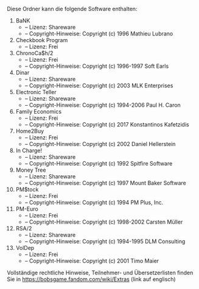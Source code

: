 ﻿Diese Ordner kann die folgende Software enthalten:

1. BaNK
   - – Lizenz: Shareware
   - – Copyright-Hinweise: Copyright (c) 1996 Mathieu Lubrano
2. Checkbook Program
   - – Lizenz: Frei
3. ChronoCa$h/2
   - – Lizenz: Frei
   - – Copyright-Hinweise: Copyright (c) 1996-1997 Soft Earls
4. Dinar
   - – Lizenz: Shareware
   - – Copyright-Hinweise: Copyright (c) 2003 MLK Enterprises
5. Electronic Teller
   - – Lizenz: Shareware
   - – Copyright-Hinweise: Copyright (c) 1994-2006 Paul H. Caron
6. Family Economics
   - – Lizenz: Frei
   - – Copyright-Hinweise: Copyright (c) 2017 Konstantinos Kafetzidis
7. Home2Buy
   - – Lizenz: Frei
   - – Copyright-Hinweise: Copyright (c) 2002 Daniel Hellerstein
8. In Charge!
   - – Lizenz: Shareware
   - – Copyright-Hinweise: Copyright (c) 1992 Spitfire Software
9. Money Tree
   - – Lizenz: Shareware
   - – Copyright-Hinweise: Copyright (c) 1997 Mount Baker Software
10. PM$tock
    - – Lizenz: Frei
    - – Copyright-Hinweise: Copyright (c) 1994 PM Plus, Inc.
11. PM-Euro
    - – Lizenz: Frei
    - – Copyright-Hinweise: Copyright (c) 1998-2002 Carsten Müller
12. RSA/2
    - – Lizenz: Shareware
    - – Copyright-Hinweise: Copyright (c) 1994-1995 DLM Consulting
13. VolDep
    - – Lizenz: Frei
    - – Copyright-Hinweise: Copyright (c) 2001 Timo Maier

Vollständige rechtliche Hinweise, Teilnehmer- und Übersetzerlisten finden Sie in https://bobsgame.fandom.com/wiki/Extras (link auf englisch)
